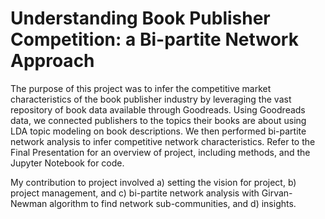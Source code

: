 # Understanding Book Publisher Competition: a Bi-partite Network Approach

The purpose of this project was to infer the competitive market characteristics of the book publisher industry by leveraging the vast repository of book data available through Goodreads. Using Goodreads data, we connected publishers to the topics their books are about using LDA topic modeling on book descriptions. We then performed bi-partite network analysis to infer competitive network characteristics. Refer to the Final Presentation for an overview of project, including methods, and the Jupyter Notebook for code.

My contribution to project involved a) setting the vision for project, b)  project management, and c) bi-partite network analysis with Girvan-Newman algorithm to find network sub-communities, and d) insights.
